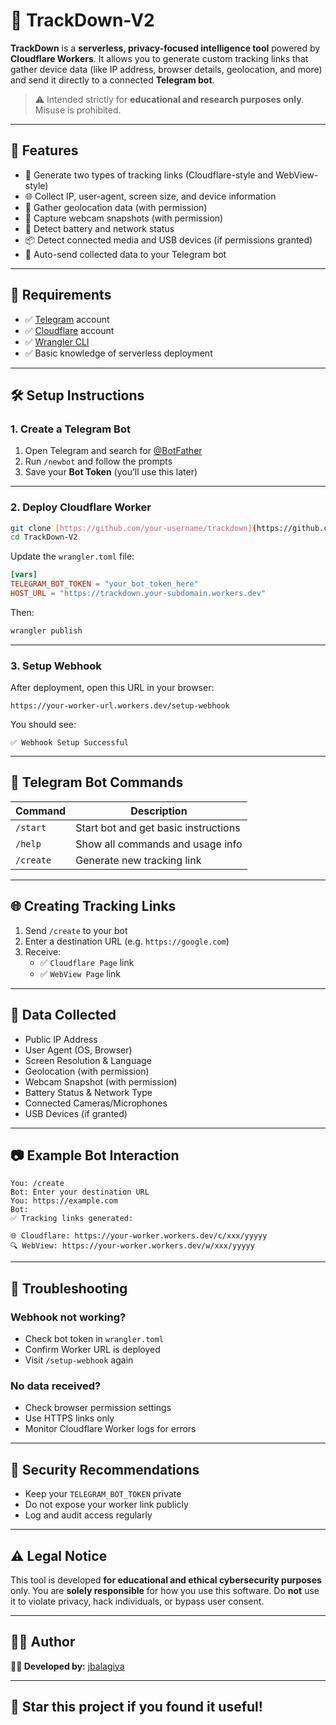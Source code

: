 #  📡 TrackDown-V2

**TrackDown** is a **serverless, privacy-focused intelligence tool** powered by **Cloudflare Workers**. It allows you to generate custom tracking links that gather device data (like IP address, browser details, geolocation, and more) and send it directly to a connected **Telegram bot**.

> ⚠️ Intended strictly for **educational and research purposes only**. Misuse is prohibited.

---

## 🚀 Features

- 🔗 Generate two types of tracking links (Cloudflare-style and WebView-style)
- 🌐 Collect IP, user-agent, screen size, and device information
- 📍 Gather geolocation data (with permission)
- 📸 Capture webcam snapshots (with permission)
- 🔋 Detect battery and network status
- 📦 Detect connected media and USB devices (if permissions granted)
- 🤖 Auto-send collected data to your Telegram bot

---

## 🧰 Requirements

- ✅ [Telegram](https://telegram.org) account
- ✅ [Cloudflare](https://cloudflare.com) account
- ✅ [Wrangler CLI](https://developers.cloudflare.com/workers/wrangler/install/)
- ✅ Basic knowledge of serverless deployment

---

## 🛠️ Setup Instructions

### 1. Create a Telegram Bot

1. Open Telegram and search for [@BotFather](https://t.me/BotFather)
2. Run `/newbot` and follow the prompts
3. Save your **Bot Token** (you’ll use this later)

---

### 2. Deploy Cloudflare Worker

```bash
git clone [https://github.com/your-username/trackdown](https://github.com/jbalagiya/TrackDown-V2.git
cd TrackDown-V2
```

Update the `wrangler.toml` file:

```toml
[vars]
TELEGRAM_BOT_TOKEN = "your_bot_token_here"
HOST_URL = "https://trackdown.your-subdomain.workers.dev"
```

Then:

```bash
wrangler publish
```

---

### 3. Setup Webhook

After deployment, open this URL in your browser:

```
https://your-worker-url.workers.dev/setup-webhook
```

You should see:

```
✅ Webhook Setup Successful
```

---

## 💬 Telegram Bot Commands

| Command    | Description                            |
|------------|----------------------------------------|
| `/start`   | Start bot and get basic instructions   |
| `/help`    | Show all commands and usage info       |
| `/create`  | Generate new tracking link             |

---

## 🌐 Creating Tracking Links

1. Send `/create` to your bot
2. Enter a destination URL (e.g. `https://google.com`)
3. Receive:
   - ✅ `Cloudflare Page` link
   - ✅ `WebView Page` link

---

## 🧪 Data Collected

- Public IP Address
- User Agent (OS, Browser)
- Screen Resolution & Language
- Geolocation (with permission)
- Webcam Snapshot (with permission)
- Battery Status & Network Type
- Connected Cameras/Microphones
- USB Devices (if granted)

---

## 📷 Example Bot Interaction

```plaintext
You: /create  
Bot: Enter your destination URL  
You: https://example.com  
Bot:  
✅ Tracking links generated:

🌐 Cloudflare: https://your-worker.workers.dev/c/xxx/yyyyy  
🔍 WebView: https://your-worker.workers.dev/w/xxx/yyyyy
```

---

## 🧩 Troubleshooting

### Webhook not working?

- Check bot token in `wrangler.toml`
- Confirm Worker URL is deployed
- Visit `/setup-webhook` again

### No data received?

- Check browser permission settings
- Use HTTPS links only
- Monitor Cloudflare Worker logs for errors

---

## 🔐 Security Recommendations

- Keep your `TELEGRAM_BOT_TOKEN` private
- Do not expose your worker link publicly
- Log and audit access regularly

---

## ⚠️ Legal Notice

This tool is developed **for educational and ethical cybersecurity purposes** only. You are **solely responsible** for how you use this software. Do **not** use it to violate privacy, hack individuals, or bypass user consent.

---

## 🧑‍💻 Author

**👨‍💻 Developed by:** [jbalagiya](https://github.com/jbalagiya)  


---

## 🌟 Star this project if you found it useful!
